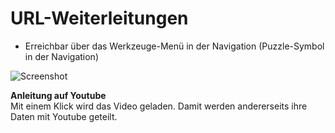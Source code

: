 # URL-Weiterleitungen

- Erreichbar über das Werkzeuge-Menü in der Navigation (Puzzle-Symbol in der Navigation)

![Screenshot](../../assets/musdb/weiteres/URL-Weiterleitungen.avif)

<div class="yt-embed" data-src="https://www.youtube-nocookie.com/embed/irtm7VruGL8">
<b>Anleitung auf Youtube</b><br />
Mit einem Klick wird das Video geladen. Damit werden andererseits ihre Daten mit Youtube geteilt.
</div>
